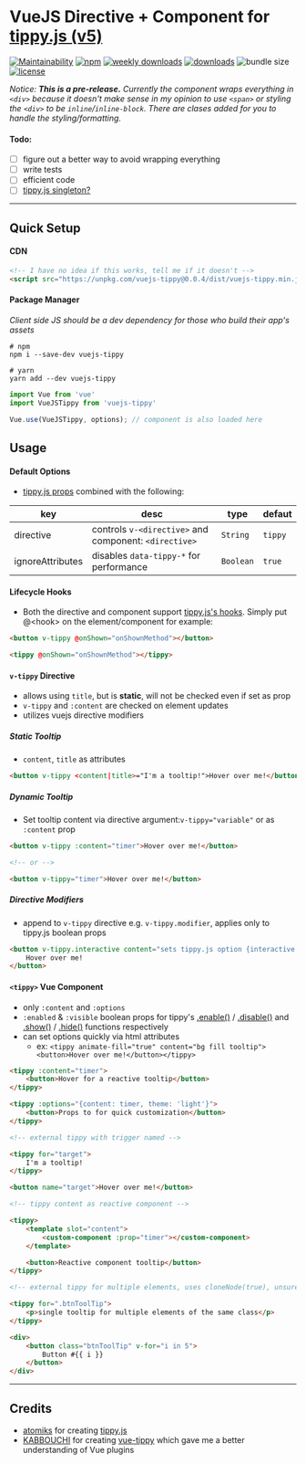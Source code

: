 # VueJS Directive + Component for [tippy.js (v5)](https://github.com/atomiks/tippyjs)

[![Maintainability](https://api.codeclimate.com/v1/badges/c0847b524e867249a33a/maintainability)](https://codeclimate.com/github/kanalumaddela/vuejs-tippy/maintainability)
[![npm](https://img.shields.io/npm/v/vuejs-tippy?label=vuejs-tippy&style=flat-square)](https://www.npmjs.com/package/vuejs-tippy)
[![weekly downloads](https://img.shields.io/npm/dw/vuejs-tippy?style=flat-square&color=CE7AFF)](https://www.npmjs.com/package/vuejs-tippy)
[![downloads](https://img.shields.io/npm/dt/vuejs-tippy.svg?style=flat-square)](https://www.npmjs.com/package/vuejs-tippy)
![bundle size](https://img.shields.io/bundlephobia/min/vuejs-tippy?style=flat-square)
[![license](https://img.shields.io/github/license/kanalumaddela/vuejs-tippy.svg?style=flat-square)](https://github.com/kanalumaddela/vuejs-tippy/blob/master/LICENSE)

*Notice: **This is a pre-release.** Currently the component wraps everything in `<div>` because it doesn't make sense in my opinion to use `<span>` or styling the `<div>` to be `inline`/`inline-block`. There are clases added for you to handle the styling/formatting.*

#### Todo:

- [ ] figure out a better way to avoid wrapping everything
- [ ] write tests
- [ ] efficient code
- [ ] [tippy.js singleton?](https://atomiks.github.io/tippyjs/#singleton)

---

## Quick Setup

#### CDN
```html
<!-- I have no idea if this works, tell me if it doesn't -->
<script src="https://unpkg.com/vuejs-tippy@0.0.4/dist/vuejs-tippy.min.js"></script>
```

#### Package Manager
*Client side JS should be a dev dependency for those who build their app's assets*
```shell script
# npm
npm i --save-dev vuejs-tippy

# yarn
yarn add --dev vuejs-tippy
```

```js
import Vue from 'vue'
import VueJSTippy from 'vuejs-tippy'

Vue.use(VueJSTippy, options); // component is also loaded here
```

## Usage

<!--
<table>
    <thead>
        <tr>
            <th></th>
            <th>v-tippy</th>
            <th>&lt;tippy></th>
        </tr>
    </thead>
    <tbody>
        <tr>
            <th>Props/<br>Attributes</th>
            <td><ul><li>content</li><li>options</li><li>tooltip</li><li>title</li></ul></td>
            <td><ul><li>content</li><li>options</li><li>enabled</li><li>visible</li><li>tippy options like ignore-attributes="true" (converted to camelCase)</li></ul></td>
        </tr>
    </tbody>
</table>
-->

#### Default Options
- [tippy.js props](https://atomiks.github.io/tippyjs/all-props/) combined with the following:

| key | desc | type | defaut |
| --- | ---- | ------- | ---- |
| directive | controls `v-<directive>` and component: `<directive>` | `String` | `tippy` |
| ignoreAttributes | disables `data-tippy-*` for performance | `Boolean` | `true` |

#### Lifecycle Hooks
- Both the directive and component support [tippy.js's hooks](https://atomiks.github.io/tippyjs/lifecycle-hooks/). Simply put @&lt;hook> on the element/component for example:
```html
<button v-tippy @onShown="onShownMethod"></button>

<tippy @onShown="onShownMethod"></tippy>
```

#### `v-tippy` Directive

- allows using `title`, but is **static**, will not be checked even if set as prop
- `v-tippy` and `:content` are checked on element updates
- utilizes vuejs directive modifiers

##### Static Tooltip
- `content`, `title` as attributes
```html
<button v-tippy <content|title>="I'm a tooltip!">Hover over me!</button>
```

##### Dynamic Tooltip
- Set tooltip content via directive argument:`v-tippy="variable"` or as `:content` prop
```html
<button v-tippy :content="timer">Hover over me!</button>

<!-- or -->

<button v-tippy="timer">Hover over me!</button>
```

##### Directive Modifiers
- append to `v-tippy` directive e.g. `v-tippy.modifier`, applies only to tippy.js boolean props
```html
<button v-tippy.interactive content="sets tippy.js option {interactive: true}">
    Hover over me!
</button>
```

#### `<tippy>` Vue Component

- only `:content` and `:options`
- `:enabled` & `:visible` boolean props for tippy's [.enable()](https://atomiks.github.io/tippyjs/methods/#show) / [.disable()](https://atomiks.github.io/tippyjs/methods/#disable) and [.show()](https://atomiks.github.io/tippyjs/methods/#show) / [.hide()](https://atomiks.github.io/tippyjs/methods/#hide) functions respectively
- can set options quickly via html attributes
  - ex: `<tippy animate-fill="true" content="bg fill tooltip"><button>Hover over me!</button></tippy>` 

```html
<tippy :content="timer">
    <button>Hover for a reactive tooltip</button>
</tippy>

<tippy :options="{content: timer, theme: 'light'}">
    <button>Props to for quick customization</button>
</tippy>

<!-- external tippy with trigger named -->

<tippy for="target">
    I'm a tooltip!
</tippy>

<button name="target">Hover over me!</button>

<!-- tippy content as reactive component -->

<tippy>
    <template slot="content">
        <custom-component :prop="timer"></custom-component>
    </template>

    <button>Reactive component tooltip</button>
</tippy>

<!-- external tippy for multiple elements, uses cloneNode(true), unsure of reactivity support -->

<tippy for=".btnToolTip">
    <p>single tooltip for multiple elements of the same class</p>
</tippy>

<div>
    <button class="btnToolTip" v-for="i in 5">
        Button #{{ i }}
    </button>
</div>
```
---

## Credits

- [atomiks](https://github.com/atomiks) for creating [tippy.js](https://github.com/atomiks/tippyjs)
- [KABBOUCHI](https://github.com/KABBOUCHI) for creating [vue-tippy](https://github.com/KABBOUCHI/vue-tippy) which gave me a better understanding of Vue plugins
